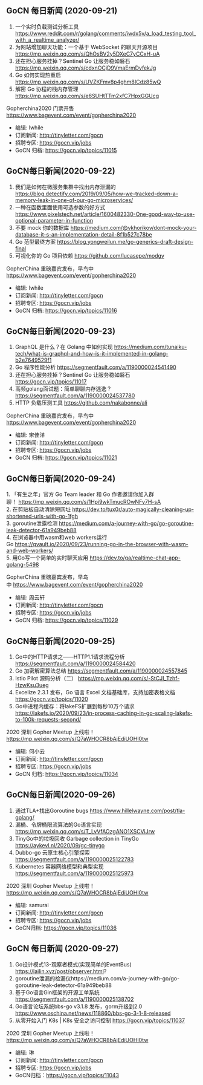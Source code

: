 ## GoCN 每日新闻 (2020-09-21)

1. 一个实时负载测试分析工具 https://www.reddit.com/r/golang/comments/iwdx5v/a_load_testing_tool_with_a_realtime_analyzer/
2. 为网站增加聊天功能：一个基于 WebSocket 的聊天开源项目 https://mp.weixin.qq.com/s/QhOsBV2y5DXeC7yCCxH-uA
3. 还在担心服务挂掉？Sentinel Go 让服务稳如磐石 https://mp.weixin.qq.com/s/cdxnOCjD9VmaErmDvfekJg
4. Go 如何实现热重启 https://mp.weixin.qq.com/s/UVZKFmv8p4ghm8ICdz85wQ
5. 解密 Go 协程的栈内存管理 https://mp.weixin.qq.com/s/e6SUHtTTm2xfC7HpxGGUcg

Gopherchina2020 门票开售 https://www.bagevent.com/event/gopherchina2020

* 编辑: lwhile 
* 订阅新闻: http://tinyletter.com/gocn 
* 招聘专区: https://gocn.vip/jobs
* GoCN 归档: https://gocn.vip/topics/11015

## GoCN每日新闻(2020-09-22)

1. 我们是如何在微服务集群中找出内存泄漏的 https://blog.detectify.com/2019/09/05/how-we-tracked-down-a-memory-leak-in-one-of-our-go-microservices/
2. 一种在函数里面使用可选参数的好方式 https://www.pixelstech.net/article/1600482330-One-good-way-to-use-optional-parameter-in-function
3. 不要 mock 你的数据库 https://medium.com/@vkhorikov/dont-mock-your-database-it-s-an-implementation-detail-8f1b527c78be
4. Go 范型最终方案 https://blog.yongweilun.me/go-generics-draft-design-final
5. 可视化你的 Go 项目依赖 https://github.com/lucasepe/modgv

GopherChina 重磅嘉宾发布，早鸟中 https://www.bagevent.com/event/gopherchina2020

* 编辑: lwhile
* 订阅新闻: http://tinyletter.com/gocn
* 招聘专区: https://gocn.vip/jobs
* GoCN 归档: https://gocn.vip/topics/11016

## GoCN每日新闻(2020-09-23)

1. GraphQL 是什么？在 Golang 中如何实现 https://medium.com/tunaiku-tech/what-is-graphql-and-how-is-it-implemented-in-golang-b2e7649529f1
2. Go 程序性能分析 https://segmentfault.com/a/1190000024541490
3. 还在担心服务挂掉？Sentinel Go 让服务稳如磐石 https://gocn.vip/topics/11017
4. 高频golang面试题：简单聊聊内存逃逸？https://segmentfault.com/a/1190000024537780
5. HTTP 负载压测工具 https://github.com/nakabonne/ali

GopherChina 重磅嘉宾发布，早鸟中 https://www.bagevent.com/event/gopherchina2020

* 编辑: 宋佳洋
* 订阅新闻: http://tinyletter.com/gocn
* 招聘专区: https://gocn.vip/jobs
* GoCN 归档: https://gocn.vip/topics/11021

## GoCN每日新闻(2020-09-24)

1. 「有生之年」官方 Go Team leader 和 Go 作者邀请你加入群聊！ https://mp.weixin.qq.com/s/1Hpi9wkTmucROwNFv7H-sA  
2. 在剪贴板自动清除短网址 https://dev.to/tux0r/auto-magically-cleaning-up-shortened-urls-with-go-1fgh  
3. goroutine泄露检测 https://medium.com/a-journey-with-go/go-goroutine-leak-detector-61a949beb88  
4. 在浏览器中用wasm和web workers运行Go https://qvault.io/2020/09/23/running-go-in-the-browser-with-wasm-and-web-workers/  
5. 用Go写一个简单的实时聊天应用 https://dev.to/ga/realtime-chat-app-golang-5498  

GopherChina 重磅嘉宾发布，早鸟中 https://www.bagevent.com/event/gopherchina2020  

* 编辑: 周云轩  
* 订阅新闻: http://tinyletter.com/gocn  
* 招聘专区: https://gocn.vip/jobs  
* GoCN 归档: https://gocn.vip/topics/11029  

## GoCN每日新闻(2020-09-25)

1. Go中的HTTP请求之——HTTP1.1请求流程分析 https://segmentfault.com/a/1190000024584420
2. Go 加密解密算法总结 https://segmentfault.com/a/1190000024557845
3. Istio Pilot 源码分析（二） https://mp.weixin.qq.com/s/-StCJI_Tzhf-HzwKsu3ueg 
4. Excelize 2.3.1 发布，Go 语言 Excel 文档基础库，支持加密表格文档 https://gocn.vip/topics/11020
5. Go中进程内缓存：将lakeFS扩展到每秒10万个请求 https://lakefs.io/2020/09/23/in-process-caching-in-go-scaling-lakefs-to-100k-requests-second/
   
2020 深圳 Gopher Meetup 上线啦！ https://mp.weixin.qq.com/s/Q7aWHOCR8bAjEdiUOHI0tw

* 编辑: 何小云 
* 订阅新闻: http://tinyletter.com/gocn  
* 招聘专区: https://gocn.vip/jobs  
* GoCN 归档: https://gocn.vip/topics/11034

## GoCN每日新闻(2020-09-26)

1. 通过TLA+找出Goroutine bugs https://www.hillelwayne.com/post/tla-golang/
2. 漏桶、令牌桶限流算法的Go语言实现 https://mp.weixin.qq.com/s/T_LvVfAOzgANO1XSCViJrw
3. TinyGo中的垃圾回收 Garbage collection in TinyGo https://aykevl.nl/2020/09/gc-tinygo
4. Dubbo-go 云原生核心引擎探索 https://segmentfault.com/a/1190000025122783
5. Kubernetes 容器网络模型和典型实现 https://segmentfault.com/a/1190000025125973

2020 深圳 Gopher Meetup 上线啦！ https://mp.weixin.qq.com/s/Q7aWHOCR8bAjEdiUOHI0tw

- 编辑: samurai
- 订阅新闻: http://tinyletter.com/gocn  
- 招聘专区: https://gocn.vip/jobs  
- GoCN归档: https://gocn.vip/topics/11036

## GoCN 每日新闻 (2020-09-27)

1. Go设计模式13-观察者模式(实现简单的EventBus)  https://lailin.xyz/post/observer.html?
2. goroutine泄漏的检漏仪https://medium.com/a-journey-with-go/go-goroutine-leak-detector-61a949beb88
3. 基于Go语言Gin框架的开源工单系统 https://segmentfault.com/a/1190000025138702
4. Go语言论坛系统bbs-go v3.1.8 发布，gorm升级到2.0 https://www.oschina.net/news/118860/bbs-go-3-1-8-released
5. 从零开始入门 K8s | K8s 安全之访问控制 https://gocn.vip/topics/11037

2020 深圳 Gopher Meetup 上线啦！ https://mp.weixin.qq.com/s/Q7aWHOCR8bAjEdiUOHI0tw


- 编辑: 琳 
- 订阅新闻: http://tinyletter.com/gocn
- 招聘专区: https://gocn.vip/jobs
- GoCN归档：https://gocn.vip/topics/11043

